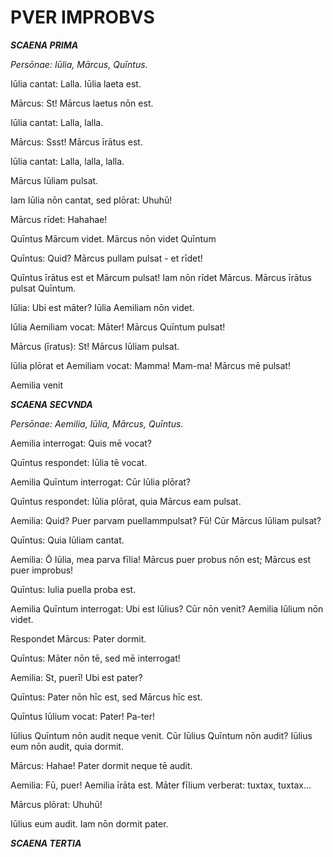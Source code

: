 # PVER IMPROBVS

***SCAENA PRIMA***

_Persōnae: Iūlia, Mārcus, Quīntus_.

Iūlia cantat: Lalla. Iūlia laeta est.

Mārcus: St! Mārcus laetus nōn est.

Iūlia cantat: Lalla, lalla.

Mārcus: Ssst! Mārcus īrātus est.

Iūlia cantat: Lalla, lalla, lalla.

Mārcus Iūliam pulsat.

Iam Iūlia nōn cantat, sed plōrat: Uhuhū!

Mārcus rīdet: Hahahae!

Quīntus Mārcum videt. Mārcus nōn videt Quīntum

Quīntus: Quid? Mārcus pullam pulsat - et rīdet!

Quīntus īrātus est et Mārcum pulsat! Iam nōn rīdet Mārcus. Mārcus īrātus pulsat Quīntum.

Iūlia: Ubi est māter? Iūlia Aemiliam nōn videt.

Iūlia Aemiliam vocat: Māter! Mārcus Quīntum pulsat!

Mārcus (īratus): St! Mārcus Iūliam pulsat.

Iūlia plōrat et Aemiliam vocat: Mamma! Mam-ma! Mārcus mē pulsat!

Aemilia venit

***SCAENA SECVNDA***

_Persōnae: Aemilia, Iūlia, Mārcus, Quīntus_.

Aemilia interrogat: Quis mē vocat?

Quīntus respondet: Iūlia tē vocat.

Aemilia Quīntum interrogat: Cūr Iūlia plōrat?

Quīntus respondet: Iūlia plōrat, quia Mārcus eam pulsat.

Aemilia: Quid? Puer parvam puellammpulsat? Fū! Cūr Mārcus Iūliam pulsat?

Quīntus: Quia Iūliam cantat.

Aemilia: Ō Iūlia, mea parva fīlia! Mārcus puer probus nōn est; Mārcus est puer improbus!

Quīntus: Iulia puella proba est.

Aemilia Quīntum interrogat: Ubi est Iūlius? Cūr nōn venit? Aemilia Iūlium nōn videt.

Respondet Mārcus: Pater dormit.

Quīntus: Māter nōn tē, sed mē interrogat!

Aemilia: St, puerī! Ubi est pater?

Quīntus: Pater nōn hīc est, sed Mārcus hīc est.

Quīntus Iūlium vocat: Pater! Pa-ter!

Iūlius Quīntum nōn audit neque venit. Cūr Iūlius Quīntum nōn audit? Iūlius eum nōn audit, quia dormit.

Mārcus: Hahae! Pater dormit neque tē audit.

Aemilia: Fū, puer! Aemilia īrāta est. Māter fīlium verberat: tuxtax, tuxtax...

Mārcus plōrat: Uhuhū!

Iūlius eum audit. Iam nōn dormit pater.

***SCAENA TERTIA***


